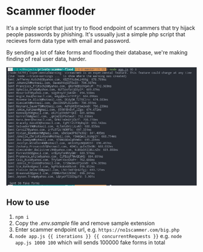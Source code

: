# Scammer flooder

It's a simple script that just try to flood endpoint of scammers that try hijack people passwords by phishing. It's ussually just a simple php script that recieves form data type with email and password.

By sending a lot of fake forms and flooding their database, we're making finding of real user data, harder.

![Image of console](/images/30_forms.png)

## How to use

1. `npm i `
2. Copy the *.env.sample* file and remove sample extension
3. Enter scammer endpoint url, e.g. `https://no1scammer.com/big.php`
4. `node app.js {{ iterations }} {{ concurrentRequests }}` e.g. `node app.js 1000 100` which will sends 100000 fake forms in total
